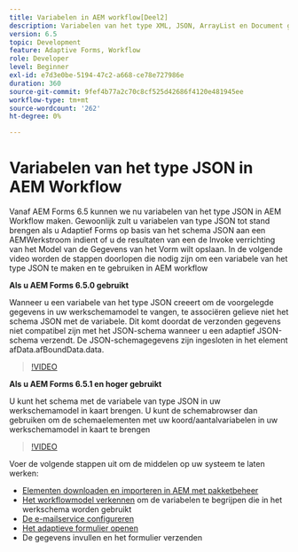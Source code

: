 ```yaml
---
title: Variabelen in AEM workflow[Deel2]
description: Variabelen van het type XML, JSON, ArrayList en Document gebruiken in een AEM workflow
version: 6.5
topic: Development
feature: Adaptive Forms, Workflow
role: Developer
level: Beginner
exl-id: e7d3e0be-5194-47c2-a668-ce78e727986e
duration: 360
source-git-commit: 9fef4b77a2c70c8cf525d42686f4120e481945ee
workflow-type: tm+mt
source-wordcount: '262'
ht-degree: 0%

---
```


# Variabelen van het type JSON in AEM Workflow

Vanaf AEM Forms 6.5 kunnen we nu variabelen van het type JSON in AEM Workflow maken. Gewoonlijk zult u variabelen van type JSON tot stand brengen als u Adaptief Forms op basis van het schema JSON aan een AEMWerkstroom indient of u de resultaten van een de Invoke verrichting van het Model van de Gegevens van het Vorm wilt opslaan. In de volgende video worden de stappen doorlopen die nodig zijn om een variabele van het type JSON te maken en te gebruiken in AEM workflow

**Als u AEM Forms 6.5.0 gebruikt**

Wanneer u een variabele van het type JSON creeert om de voorgelegde gegevens in uw werkschemamodel te vangen, te associëren gelieve niet het schema JSON met de variabele. Dit komt doordat de verzonden gegevens niet compatibel zijn met het JSON-schema wanneer u een adaptief JSON-schema verzendt. De JSON-schemagegevens zijn ingesloten in het element afData.afBoundData.data.

>[!VIDEO](https://video.tv.adobe.com/v/26444?quality=12&learn=on)


**Als u AEM Forms 6.5.1 en hoger gebruikt**

U kunt het schema met de variabele van type JSON in uw werkschemamodel in kaart brengen. U kunt de schemabrowser dan gebruiken om de schemaelementen met uw koord/aantalvariabelen in uw werkschemamodel in kaart te brengen

>[!VIDEO](https://video.tv.adobe.com/v/28097?quality=12&learn=on)

Voer de volgende stappen uit om de middelen op uw systeem te laten werken:

* [Elementen downloaden en importeren in AEM met pakketbeheer](assets/jsonandstringvariable.zip)
* [Het workflowmodel verkennen](http://localhost:4502/editor.html/conf/global/settings/workflow/models/jsonvariable.html) om de variabelen te begrijpen die in het werkschema worden gebruikt
* [De e-mailservice configureren](https://helpx.adobe.com/experience-manager/6-5/sites/administering/using/notification.html#ConfiguringtheMailService)
* [Het adaptieve formulier openen](http://localhost:4502/content/dam/formsanddocuments/afbasedonjson/jcr:content?wcmmode=disabled)
* De gegevens invullen en het formulier verzenden
